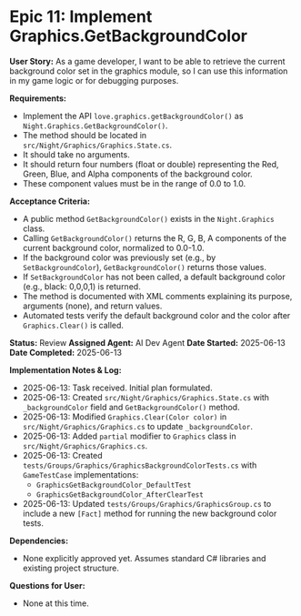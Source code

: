 # Epic 11: Implement Graphics.GetBackgroundColor

**User Story:** As a game developer, I want to be able to retrieve the current background color set in the graphics module, so I can use this information in my game logic or for debugging purposes.

**Requirements:**

* Implement the API `love.graphics.getBackgroundColor()` as `Night.Graphics.GetBackgroundColor()`.
* The method should be located in `src/Night/Graphics/Graphics.State.cs`.
* It should take no arguments.
* It should return four numbers (float or double) representing the Red, Green, Blue, and Alpha components of the background color.
* These component values must be in the range of 0.0 to 1.0.

**Acceptance Criteria:**

* A public method `GetBackgroundColor()` exists in the `Night.Graphics` class.
* Calling `GetBackgroundColor()` returns the R, G, B, A components of the current background color, normalized to 0.0-1.0.
* If the background color was previously set (e.g., by `SetBackgroundColor`), `GetBackgroundColor()` returns those values.
* If `SetBackgroundColor` has not been called, a default background color (e.g., black: 0,0,0,1) is returned.
* The method is documented with XML comments explaining its purpose, arguments (none), and return values.
* Automated tests verify the default background color and the color after `Graphics.Clear()` is called.

**Status:** Review
**Assigned Agent:** AI Dev Agent
**Date Started:** 2025-06-13
**Date Completed:** 2025-06-13

**Implementation Notes & Log:**

* 2025-06-13: Task received. Initial plan formulated.
* 2025-06-13: Created `src/Night/Graphics/Graphics.State.cs` with `_backgroundColor` field and `GetBackgroundColor()` method.
* 2025-06-13: Modified `Graphics.Clear(Color color)` in `src/Night/Graphics/Graphics.cs` to update `_backgroundColor`.
* 2025-06-13: Added `partial` modifier to `Graphics` class in `src/Night/Graphics/Graphics.cs`.
* 2025-06-13: Created `tests/Groups/Graphics/GraphicsBackgroundColorTests.cs` with `GameTestCase` implementations:
  * `GraphicsGetBackgroundColor_DefaultTest`
  * `GraphicsGetBackgroundColor_AfterClearTest`
* 2025-06-13: Updated `tests/Groups/Graphics/GraphicsGroup.cs` to include a new `[Fact]` method for running the new background color tests.

**Dependencies:**

* None explicitly approved yet. Assumes standard C# libraries and existing project structure.

**Questions for User:**

* None at this time.
